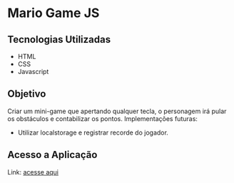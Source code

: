 # Mario Game JS

## Tecnologias Utilizadas

- HTML
- CSS
- Javascript

## Objetivo
Criar um mini-game que apertando qualquer tecla, o personagem irá pular os obstáculos e contabilizar os pontos.
Implementações futuras:

- Utilizar localstorage e registrar recorde do jogador.


## Acesso a Aplicação
Link: [acesse aqui](https://sm-mariojs.netlify.app/mario.html)
